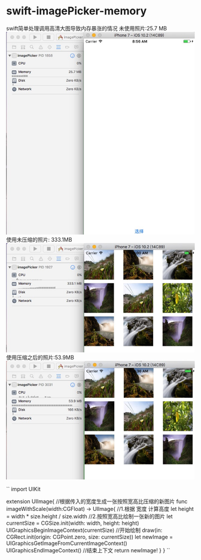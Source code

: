 # swift-imagePicker-memory
swift简单处理调用高清大图导致内存暴涨的情况
未使用照片:25.7 MB
![image](https://github.com/pheromone/swift-imagePicker-memory/blob/master/0.png) 
使用未压缩的照片: 333.1MB
![image](https://github.com/pheromone/swift-imagePicker-memory/blob/master/1.png) 
使用压缩之后的照片:53.9MB
![image](https://github.com/pheromone/swift-imagePicker-memory/blob/master/2.png)

``
  import UIKit

extension UIImage{
    //根据传入的宽度生成一张按照宽高比压缩的新图片
    func imageWithScale(width:CGFloat) -> UIImage{
       //1.根据 宽度 计算高度
        let height = width * size.height / size.width
      //2.按照宽高比绘制一张新的图片
        let currentSize = CGSize.init(width: width, height: height)
        UIGraphicsBeginImageContext(currentSize)  //开始绘制
         draw(in: CGRect.init(origin: CGPoint.zero, size: currentSize))
        let newImage = UIGraphicsGetImageFromCurrentImageContext()
        UIGraphicsEndImageContext()  //结束上下文
        return newImage!
    }
}
``
